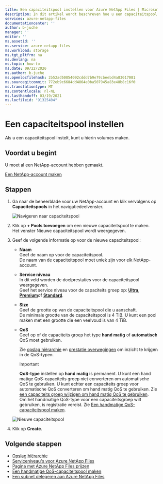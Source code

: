 ```yaml
---
title: Een capaciteitspool instellen voor Azure NetApp Files | Microsoft Docs
description: In dit artikel wordt beschreven hoe u een capaciteitspool instelt, zodat u hierin volumes kunt maken.
services: azure-netapp-files
documentationcenter: ''
author: b-juche
manager: ''
editor: ''
ms.assetid: ''
ms.service: azure-netapp-files
ms.workload: storage
ms.tgt_pltfrm: na
ms.devlang: na
ms.topic: how-to
ms.date: 09/22/2020
ms.author: b-juche
ms.openlocfilehash: 2b52ad50854092cddd7b9e79cbeebd4a83017081
ms.sourcegitcommit: 772eb9c6684dd4864e0ba507945a83e48b8c16f0
ms.translationtype: MT
ms.contentlocale: nl-NL
ms.lasthandoff: 03/19/2021
ms.locfileid: "91325404"
---
```

# <a name="set-up-a-capacity-pool"></a>Een capaciteitspool instellen

Als u een capaciteitspool instelt, kunt u hierin volumes maken.  

## <a name="before-you-begin"></a>Voordat u begint 

U moet al een NetApp-account hebben gemaakt.   

[Een NetApp-account maken](azure-netapp-files-create-netapp-account.md)

## <a name="steps"></a>Stappen 

1. Ga naar de beheerblade voor uw NetApp-account en klik vervolgens op **Capaciteitspools** in het navigatiedeelvenster.  
    
    ![Navigeren naar capaciteitspool](../media/azure-netapp-files/azure-netapp-files-navigate-to-capacity-pool.png)

2. Klik op **+ Pools toevoegen** om een nieuwe capaciteitspool te maken.   
    Het venster Nieuwe capaciteitspool wordt weergegeven.

3. Geef de volgende informatie op voor de nieuwe capaciteitspool:  
   * **Naam**  
     Geef de naam op voor de capaciteitspool.  
     De naam van de capaciteitspool moet uniek zijn voor elk NetApp-account.

   * **Service niveau**   
     In dit veld worden de doelprestaties voor de capaciteitspool weergegeven.  
     Geef het service niveau voor de capaciteits groep op: [**Ultra**](azure-netapp-files-service-levels.md#Ultra), [**Premium**](azure-netapp-files-service-levels.md#Premium)of [**Standard**](azure-netapp-files-service-levels.md#Standard).

    * **Size**     
     Geef de grootte op van de capaciteitspool die u aanschaft.        
     De minimale grootte van de capaciteitspool is 4 TiB. U kunt een pool maken met een grootte die een veelvoud is van 4 TiB.   

   * **QoS**   
     Geef op of de capaciteits groep het type **hand matig** of **automatisch** QoS moet gebruiken.  

     Zie [opslag hiërarchie](azure-netapp-files-understand-storage-hierarchy.md) en [prestatie overwegingen](azure-netapp-files-performance-considerations.md) om inzicht te krijgen in de QoS-typen.  

     > [!IMPORTANT] 
     > **QoS-type** instellen op **hand matig** is permanent. U kunt een hand matige QoS-capaciteits groep niet converteren om automatische QoS te gebruiken. U kunt echter een capaciteits groep voor automatische QoS converteren om hand matig QoS te gebruiken. Zie [een capaciteits groep wijzigen om hand matig QoS te gebruiken](manage-manual-qos-capacity-pool.md#change-to-qos).   
     > Om het handmatige QoS-type voor een capaciteitsgroep wilt gebruiken, is registratie vereist. Zie [Een handmatige QoS-capaciteitspool maken](manage-manual-qos-capacity-pool.md#register-the-feature). 

    ![Nieuwe capaciteitspool](../media/azure-netapp-files/azure-netapp-files-new-capacity-pool.png)

4. Klik op **Create**.

## <a name="next-steps"></a>Volgende stappen 

- [Opslag hiërarchie](azure-netapp-files-understand-storage-hierarchy.md) 
- [Serviceniveau's voor Azure NetApp Files](azure-netapp-files-service-levels.md)
- [Pagina met Azure NetApp Files prijzen](https://azure.microsoft.com/pricing/details/storage/netapp/)
- [Een handmatige QoS-capaciteitspool maken](manage-manual-qos-capacity-pool.md)
- [Een subnet delegeren aan Azure NetApp Files](azure-netapp-files-delegate-subnet.md)
